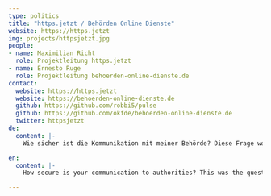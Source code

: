 ```yaml
---
type: politics
title: "https.jetzt / Behörden Online Dienste"
website: https://https.jetzt
img: projects/httpsjetzt.jpg
people:
- name: Maximilian Richt
  role: Projektleitung https.jetzt
- name: Ernesto Ruge
  role: Projektleitung behoerden-online-dienste.de
contact:
  website: https://https.jetzt
  website: https://behoerden-online-dienste.de
  github: https://github.com/robbi5/pulse
  github: https://github.com/okfde/behoerden-online-dienste.de
  twitter: httpsjetzt
de:
  content: |-
    Wie sicher ist die Kommunikation mit meiner Behörde? Diese Frage wollten wir auf dem OpenDataDay 2016 beantworten. Herausgekommen ist <a href="https://https.jetzt">die Kampagnenseite https.jetzt</a>, welche schnell und übersichtlich den Stand der Verschlüsselung in Deutschland aufzeigt, sowie <a href="https://behoerden-online-dienste.de">die Datenbank behorden-online-dienste.de</a>, welche eine detaillierte Übersicht über eGovernment-Dienste und deren Absicherung inkl. Vergleichsmöglichkeiten und Fachinformationen bietet.

en:
  content: |-
    How secure is your communication to authorities? This was the question we wanted to answer at OpenDataDay 2016. As a result, we got <a href="https://https.jetzt">the campainging site https.jetzt</a> providing a good overview over the state of encryption in Germany, and <a href="https://behoerden-online-dienste.de">the database behoerden-online-dienste.de</a> providing details about egovernment services and its encryption plus comparsions and background information.

---
```

